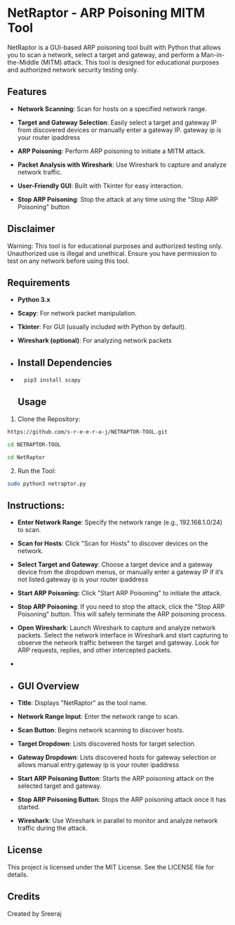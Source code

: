 # NetRaptor - ARP Poisoning MITM Tool

NetRaptor is a GUI-based ARP poisoning tool built with Python that allows you to scan a network, select a target and gateway, and perform a Man-in-the-Middle (MITM) attack. This tool is designed for educational purposes and authorized network security testing only.

## Features

- **Network Scanning**: Scan for hosts on a specified network range.
- **Target and Gateway Selection**: Easily select a target and gateway IP from discovered devices or manually enter a gateway IP.
gateway ip is your router ipaddress

- **ARP Poisoning**: Perform ARP poisoning to initiate a MITM attack.
- **Packet Analysis with Wireshark**: Use Wireshark to capture and analyze network traffic.
- **User-Friendly GUI**: Built with Tkinter for easy interaction.
- **Stop ARP Poisoning**: Stop the attack at any time using the "Stop ARP Poisoning" button

## Disclaimer

Warning: This tool is for educational purposes and authorized testing only. Unauthorized use is illegal and unethical. Ensure you have permission to test on any network before using this tool.

## Requirements
- **Python 3.x**
- **Scapy**: For network packet manipulation.
- **Tkinter**: For GUI (usually included with Python by default).
- **Wireshark (optional)**: For analyzing network packets

- ## Install Dependencies
- ```bash
    pip3 install scapy
  ```
  ## Usage

1. Clone the Repository:

  

  ```bash
  https://github.com/s-r-e-e-r-a-j/NETRAPTOR-TOOL.git
  ```
  ```bash
  cd NETRAPTOR-TOOL
  ```
  ```bash
  cd NetRaptor
  ```
 2. Run the Tool:
  ```bash
  sudo python3 netraptor.py
```
## Instructions:

- **Enter Network Range**: Specify the network range (e.g., 192.168.1.0/24) to scan.
- **Scan for Hosts**: Click "Scan for Hosts" to discover devices on the network.
- **Select Target and Gateway**: Choose a target device and a gateway device from the dropdown menus, or manually enter a gateway IP if it’s not listed.gateway ip is your router ipaddress 
- **Start ARP Poisoning:** Click "Start ARP Poisoning" to initiate the attack.
- **Stop ARP Poisoning**: If you need to stop the attack, click the "Stop ARP Poisoning" button. This will safely terminate the ARP poisoning process.
- **Open Wireshark**: Launch Wireshark to capture and analyze network packets. Select the network interface in Wireshark and start capturing to observe the network traffic between the target and gateway. Look for ARP requests, replies, and other intercepted packets.
- 
- ## GUI Overview

- **Title**: Displays "NetRaptor" as the tool name.
- **Network Range Input**: Enter the network range to scan.
- **Scan Button**: Begins network scanning to discover hosts.
- **Target Dropdown**: Lists discovered hosts for target selection.
- **Gateway Dropdown**: Lists discovered hosts for gateway selection or allows manual entry.gateway ip is your router ipaddress 
- **Start ARP Poisoning Button**: Starts the ARP poisoning attack on the selected target and gateway.
- **Stop ARP Poisoning Button**: Stops the ARP poisoning attack once it has started.
- **Wireshark**: Use Wireshark in parallel to monitor and analyze network traffic during the attack.

## License
This project is licensed under the MIT License. See the LICENSE file for details.

## Credits
Created by Sreeraj
